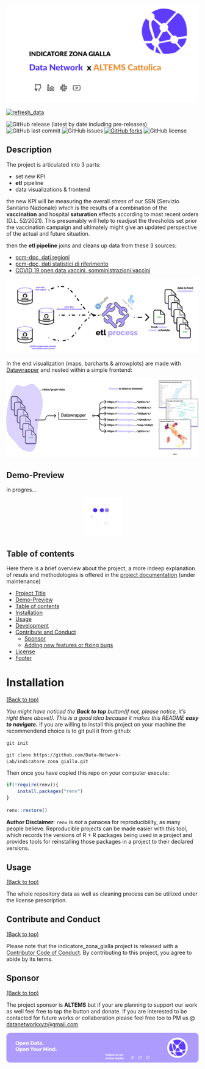 
<!-- README.md is generated from README.Rmd. Please edit that file -->
<!-- Add banner here -->

![Banner](img/banner_design.png)

<!-- badges: start -->

[![refresh\_data](https://github.com/Data-Network-Lab/indicatore_zona_gialla/actions/workflows/main.yml/badge.svg?branch=main)](https://github.com/Data-Network-Lab/indicatore_zona_gialla/actions/workflows/main.yml)

![GitHub release (latest by date including
pre-releases)](https://img.shields.io/github/v/release/Data-Network-Lab/indicatore_zona_gialla?style=plastic?include_prereleases)
![GitHub last
commit](https://img.shields.io/github/last-commit/Data-Network-Lab/indicatore_zona_gialla?style=plastic)
![GitHub
issues](https://img.shields.io/github/issues/Data-Network-Lab/indicatore_zona_gialla?style=plastic)
[![GitHub
forks](https://img.shields.io/github/forks/Data-Network-Lab/indicatore_zona_gialla)](https://github.com/Data-Network-Lab/indicatore_zona_gialla/network)
![GitHub
license](https://img.shields.io/github/license/Data-Network-Lab/indicatore_zona_gialla?style=plastic)

<!-- badges: end -->
<!-- Describe your project in brief -->

## Description

The project is articulated into 3 parts:

-   set new KPI
-   **etl** pipeline
-   data visualizations & frontend

the new KPI will be measuring the overall *stress* of our SSN (Servizio
Sanitario Nazionale) which is the results of a combination of the
**vaccination** and hospital **saturation** effects according to most
recent orders (D.L. 52/2021). This presumably will help to readjust the
thresholds set prior the vaccination campaign and ultimately might give
an updated perspective of the actual and future situation.

then the **etl pipeline** joins and cleans up data from these 3 sources:

-   [pcm-dpc, dati
    regioni](https://raw.githubusercontent.com/pcm-dpc/COVID-19/master/dati-regioni/dpc-covid19-ita-regioni.csv)
-   [pcm-dpc, dati statistici di
    riferimento](https://raw.githubusercontent.com/pcm-dpc/COVID-19/master/dati-statistici-riferimento/popolazione-istat-regione-range.csv)
-   [COVID 19 open data vaccini, somministrazioni
    vaccini](https://raw.githubusercontent.com/italia/covid19-opendata-vaccini/master/dati/somministrazioni-vaccini-latest.csv)

![etl pipeline](img/etl_diagram.png)

In the end visualization (maps, barcharts & arrowplots) are made with
[Datawrapper](https://www.datawrapper.de/) and nested within a simple
frontend:

![visualization](img/vsiual_diagram.png)

## Demo-Preview

<!-- Add a demo for your project -->
in progres…
<p align="center">
<img width="100" height="100" src="img/loading.gif">
</p>

## Table of contents

Here there is a brief overview about the project, a more indeep
explanation of resuls and methodologies is offered in the [project
documentation](https://altems-documentation.netlify.app/) (under
maintenance)

-   [Project Title](#project-title)
-   [Demo-Preview](#demo-preview)
-   [Table of contents](#table-of-contents)
-   [Installation](#installation)
-   [Usage](#usage)
-   [Development](#development)
-   [Contribute and Conduct](#contribute-and-conduct)
    -   [Sponsor](#sponsor)
    -   [Adding new features or fixing
        bugs](#adding-new-features-or-fixing-bugs)
-   [License](#license)
-   [Footer](#footer)

# Installation

[(Back to top)](#table-of-contents)

*You might have noticed the **Back to top** button(if not, please
notice, it’s right there above!). This is a good idea because it makes
this README **easy to navigate.*** If you are willing to install this
project on your machine the recommendend choice is to git pull it from
github:

`git init`

`git clone https://github.com/Data-Network-Lab/indicatore_zona_gialla.git`

Then once you have copied this repo on your computer execute:

``` r
if(!require(renv)){
    install.packages("renv")
}

renv::restore()
```

**Author Disclaimer**: `renv` is *not* a panacea for reproducibility, as
many people believe. Reproducible projects can be made easier with this
tool, which records the versions of R + R packages being used in a
project and provides tools for reinstalling those packages in a project
to their declared versions.

## Usage

[(Back to top)](#table-of-contents)

The whole repository data as well as cleaning process can be utilized
under the license prescription.

## Contribute and Conduct

[(Back to top)](#table-of-contents)

Please note that the indicatore\_zona\_gialla project is released with a
[Contributor Code of
Conduct](https://contributor-covenant.org/version/2/0/CODE_OF_CONDUCT.html).
By contributing to this project, you agree to abide by its terms.

## Sponsor

[(Back to top)](#table-of-contents)

The project sponsor is **ALTEMS** but if your are planning to support
our work as well feel free to tap the button and donate. If you are
interested to be contacted for future works or collaboration please feel
free too to PM us @ <datanetworkxyz@gmail.com>

<!-- Add the footer here -->

![Footer](img/footer.png)
